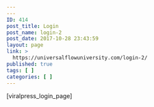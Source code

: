 ```yaml
---
---
ID: 414
post_title: Login
post_name: login-2
post_date: 2017-10-28 23:43:59
layout: page
link: >
  https://universalflowuniversity.com/login-2/
published: true
tags: [ ]
categories: [ ]
---
```

[viralpress_login_page]